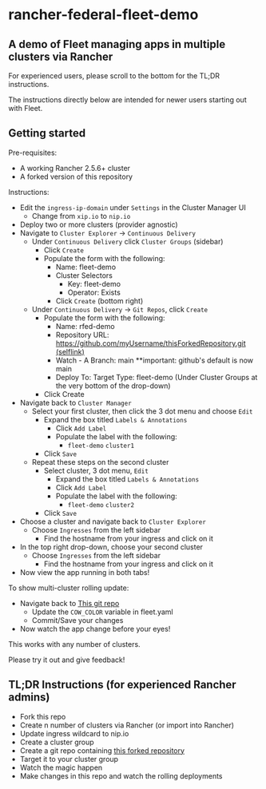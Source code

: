 # rancher-federal-fleet-demo

## A demo of Fleet managing apps in multiple clusters via Rancher
For experienced users, please scroll to the bottom for the TL;DR instructions. 

The instructions directly below are intended for newer users starting out with Fleet.
## Getting started
Pre-requisites:
- A working Rancher 2.5.6+ cluster
- A forked version of this repository

Instructions:
- Edit the `ingress-ip-domain` under `Settings` in the Cluster Manager UI
  - Change from `xip.io` to `nip.io`
- Deploy two or more clusters (provider agnostic)
- Navigate to `Cluster Explorer` -> `Continuous Delivery`
  - Under `Continuous Delivery` click `Cluster Groups` (sidebar)
    - Click `Create`
    - Populate the form with the following:
      - Name: fleet-demo
      - Cluster Selectors
        - Key: fleet-demo
        - Operator: Exists
      - Click `Create` (bottom right)
  - Under `Continuous Delivery` -> `Git Repos`, click `Create`
    - Populate the form with the following:
      - Name: rfed-demo
      - Repository URL: [https://github.com/myUsername/thisForkedRepository.git (selflink)](./)
      - Watch - A Branch: main **important: github's default is now main
      - Deploy To: Target Type: fleet-demo (Under Cluster Groups at the very bottom of the drop-down)
    - Click Create
- Navigate back to `Cluster Manager`
  - Select your first cluster, then click the 3 dot menu and choose `Edit`
    - Expand the box titled `Labels & Annotations`
      - Click `Add Label`
      - Populate the label with the following:
        - `fleet-demo` `cluster1`
    - Click `Save`
  - Repeat these steps on the second cluster
    - Select cluster, 3 dot menu, `Edit`
        - Expand the box titled `Labels & Annotations`
        - Click `Add Label`
        - Populate the label with the following:
          - `fleet-demo` `cluster2`
    - Click `Save`
- Choose a cluster and navigate back to `Cluster Explorer`
  - Choose `Ingresses` from the left sidebar
    - Find the hostname from your ingress and click on it
- In the top right drop-down, choose your second cluster
  - Choose `Ingresses` from the left sidebar
    - Find the hostname from your ingress and click on it
- Now view the app running in both tabs!

To show multi-cluster rolling update:
- Navigate back to [This git repo](./)
  - Update the `COW_COLOR` variable in fleet.yaml
  - Commit/Save your changes
- Now watch the app change before your eyes!


This works with any number of clusters.

Please try it out and give feedback!


## TL;DR Instructions (for experienced Rancher admins)
- Fork this repo
- Create n number of clusters via Rancher (or import into Rancher)
- Update ingress wildcard to nip.io
- Create a cluster group
- Create a git repo containing [this forked repository](./)
- Target it to your cluster group
- Watch the magic happen
- Make changes in this repo and watch the rolling deployments
